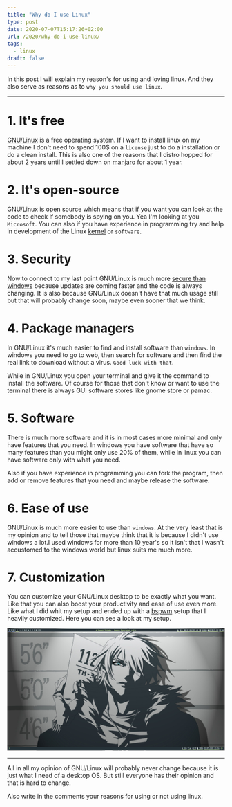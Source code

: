```yaml
---
title: "Why do I use Linux"
type: post
date: 2020-07-07T15:17:26+02:00
url: /2020/why-do-i-use-linux/
tags:
  - linux
draft: false
---
```


In this post I will explain my reason's for using and loving linux. And they also serve as reasons as to `why you should use linux`.

<!--more-->

---

# 1. It's free

[GNU/Linux](https://www.gnu.org/gnu/linux-and-gnu.en.html) is a free operating system. If I want to install linux on my machine I don't need to spend 100$ on a `license` just to do a installation or do a clean install. This is also one of the reasons that I distro hopped for about 2 years until I settled down on [manjaro](https://manjaro.org/) for about 1 year.

# 2. It's open-source

GNU/Linux is open source which means that if you want you can look at the code to check if somebody is spying on you. Yea I'm looking at you `Microsoft`. You can also if you have experience in programming try and help in development of the Linux [kernel](https://www.kernel.org/) or `software`.

# 3. Security

Now to connect to my last point GNU/Linux is much more [secure than windows](https://www.computerworld.com/article/3252823/why-linux-is-better-than-windows-or-macos-for-security.html) because updates are coming faster and the code is always changing. It is also because GNU/Linux doesn't have that much usage still but that will probably change soon, maybe even sooner that we think.

# 4. Package managers

In GNU/Linux it's much easier to find and install software than `windows`. In windows you need to go to web, then search for software and then find the real link to download without a virus. `Good luck with that`.

While in GNU/Linux you open your terminal and give it the command to install the software. Of course for those that don't know or want to use the terminal there is always GUI software stores like gnome store or pamac.

# 5. Software

There is much more software and it is in most cases more minimal and only have features that you need. In windows you have software that have so many features than you might only use 20% of them, while in linux you can have software only with what you need.

Also if you have experience in programming you can fork the program, then add or remove features that you need and maybe release the software.

# 6. Ease of use

GNU/Linux is much more easier to use than `windows`. At the very least that is my opinion and to tell those that maybe think that it is because I didn't use windows a lot.I used windows for more than 10 year's so it isn't that I wasn't accustomed to the windows world but linux suits me much more.

# 7. Customization

You can customize your GNU/Linux desktop to be exactly what you want. Like that you can also boost your productivity and ease of use even more. Like what I did whit my setup and ended up with a [bspwm](https://github.com/baskerville/bspwm) setup that I heavily customized. Here you can see a look at my setup.

![](https://raw.githubusercontent.com/CronyAkatsuki/screenshots/main/desktop.png)

---

All in all my opinion of GNU/Linux will probably never change because it is just what I need of a desktop OS. But still everyone has their opinion and that is hard to change.

Also write in the comments your reasons for using or not using linux.
